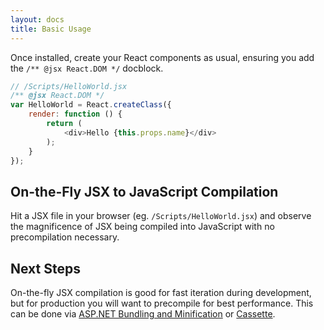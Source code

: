 ```yaml
---
layout: docs
title: Basic Usage
---
```


Once installed, create your React components as usual, ensuring you add the
`/** @jsx React.DOM */` docblock.

```javascript
// /Scripts/HelloWorld.jsx
/** @jsx React.DOM */
var HelloWorld = React.createClass({
	render: function () {
		return (
			<div>Hello {this.props.name}</div>
		);
	}
});
```

On-the-Fly JSX to JavaScript Compilation
----------------------------------------
Hit a JSX file in your browser (eg. `/Scripts/HelloWorld.jsx`) and observe
the magnificence of JSX being compiled into JavaScript with no precompilation
necessary.

Next Steps
-----------
On-the-fly JSX compilation is good for fast iteration during development, but
for production you will want to precompile for best performance. This can be
done via [ASP.NET Bundling and Minification](/guides/weboptimizer.html) or
[Cassette](/guides/cassette.html).
